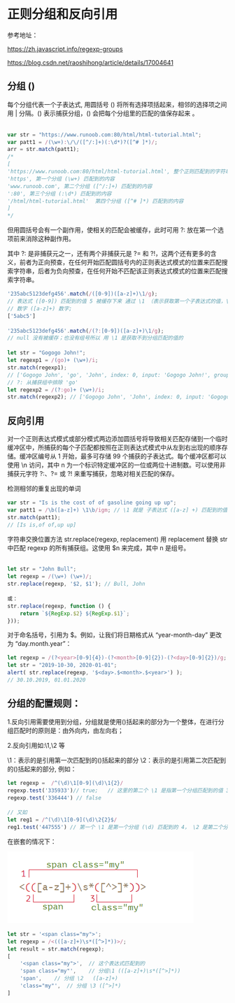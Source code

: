 # 正则分组和反向引用

参考地址：

https://zh.javascript.info/regexp-groups

https://blog.csdn.net/raoshihong/article/details/17004641

## 分组 ()

每个分组代表一个子表达式, 用圆括号 () 将所有选择项括起来，相邻的选择项之间用 | 分隔。() 表示捕获分组，() 会把每个分组里的匹配的值保存起来 。

```JavaScript

var str = "https://www.runoob.com:80/html/html-tutorial.html";
var patt1 = /(\w+):\/\/([^/:]+)(:\d*)?([^# ]*)/;
arr = str.match(patt1);
/*
[
'https://www.runoob.com:80/html/html-tutorial.html', 整个正则匹配到的字符串
'https', 第一个分组 (\w+) 匹配到的内容
'www.runoob.com', 第二个分组 ([^/:]+) 匹配到的内容
':80', 第三个分组 (:\d*) 匹配到的内容
'/html/html-tutorial.html'  第四个分组 ([^# ]*) 匹配到的内容
]
*/
```

但用圆括号会有一个副作用，使相关的匹配会被缓存，此时可用 ?: 放在第一个选项前来消除这种副作用。

其中 ?: 是非捕获元之一，还有两个非捕获元是 ?= 和 ?!，这两个还有更多的含义，前者为正向预查，在任何开始匹配圆括号内的正则表达式模式的位置来匹配搜索字符串，后者为负向预查，在任何开始不匹配该正则表达式模式的位置来匹配搜索字符串。

```JavaScript
'235abc5123defg456'.match(/([0-9])([a-z]+)\1/g);
// 表达式 ([0-9]) 匹配到的值 5 被缓存下来 通过 \1 （表示获取第一个子表达式的值，\2... 同理）因此正则要匹配的是
// 数字 ([a-z]+) 数字;
['5abc5']

'235abc5123defg456'.match(/(?:[0-9])([a-z]+)\1/g);
// null 没有被缓存；也没有组号所以 用 \1 是获取不到分组匹配的值的

let str = "Gogogo John!";
let regexp1 = /(go)+ (\w+)/i;
str.match(regexp1);
// ['Gogogo John', 'go', 'John', index: 0, input: 'Gogogo John!', groups: undefined]
// ?: 从捕获组中排除 'go'
let regexp2 = /(?:go)+ (\w+)/i;
str.match(regexp2); // ['Gogogo John', 'John', index: 0, input: 'Gogogo John!', groups: undefined]
```

## 反向引用

对一个正则表达式模式或部分模式两边添加圆括号将导致相关匹配存储到一个临时缓冲区中，所捕获的每个子匹配都按照在正则表达式模式中从左到右出现的顺序存储。缓冲区编号从 1 开始，最多可存储 99 个捕获的子表达式。每个缓冲区都可以使用 \n 访问，其中 n 为一个标识特定缓冲区的一位或两位十进制数。可以使用非捕获元字符 ?:、?= 或 ?! 来重写捕获，忽略对相关匹配的保存。

检测相邻的重复出现的单词

```JavaScript
var str = "Is is the cost of of gasoline going up up";
var patt1 = /\b([a-z]+) \1\b/igm; // \1 就是 子表达式 ([a-z] +) 匹配到的值
str.match(patt1);
// [Is is,of of,up up]
```

字符串交换位置方法 str.replace(regexp, replacement) 用 replacement 替换 str 中匹配 regexp 的所有捕获组。这使用 $n 来完成，其中 n 是组号。

```JavaScript

let str = "John Bull";
let regexp = /(\w+) (\w+)/;
str.replace(regexp, '$2, $1'); // Bull, John

或：
str.replace(regexp, function () {
    return `${RegExp.$2} ${RegExp.$1}`;
}));
```

对于命名括号，引用为 $<name>。例如，让我们将日期格式从 “year-month-day” 更改为 “day.month.year”：

```JavaScript
let regexp = /(?<year>[0-9]{4})-(?<month>[0-9]{2})-(?<day>[0-9]{2})/g;
let str = "2019-10-30, 2020-01-01";
alert( str.replace(regexp, '$<day>.$<month>.$<year>') );
// 30.10.2019, 01.01.2020
```

## 分组的配置规则：

1.反向引用需要使用到分组，分组就是使用()括起来的部分为一个整体，在进行分组匹配时的原则是：由外向内，由左向右；

2.反向引用如:\1,\2 等

\1：表示的是引用第一次匹配到的()括起来的部分
\2：表示的是引用第二次匹配到的()括起来的部分, 例如：

```JavaScript
let regexp =  /^(\d)\1[0-9](\d)\1{2}/
regexp.test('335933')// true;   // 这里的第二个 \1 是指第一个分组匹配到的值 3；
regexp.test('336444') // false

// 又如
let reg1 = /^(\d)\1[0-9](\d)\2{2}$/
reg1.test('447555') // 第一个 \1 是第一个分组 (\d) 匹配到的 4， \2 是第二个分组 (\d) 匹配到的 5
```

在嵌套的情况下：

<img  src="./img/6group.png" />

```JavaScript
let str = '<span class="my">';
let regexp = /<(([a-z]+)\s*([^>]*))>/;
let result = str.match(regexp);
[
    '<span class="my">',  // 这个表达式匹配到的
    'span class="my"',    // 分组\1 (([a-z]+)\s*([^>]*))
    'span',    // 分组 \2   ([a-z]+)
    'class="my"',  // 分组 \3 ([^>]*)
]
```
